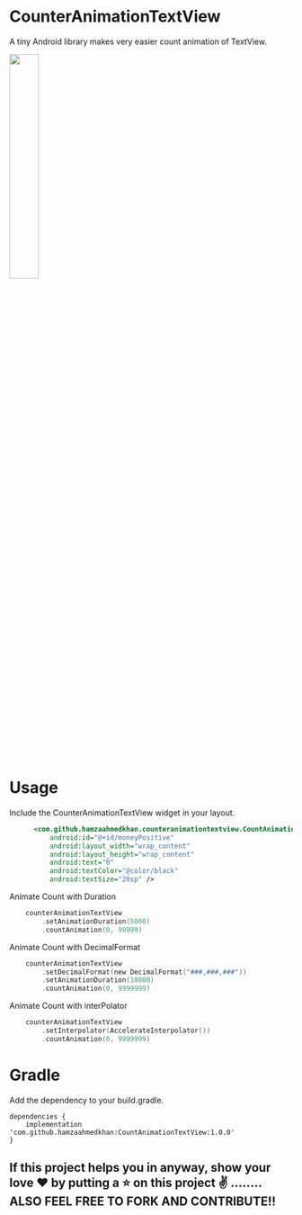 # CounterAnimationTextView
A tiny Android library makes very easier count animation of TextView.

<img src="demo/demo.gif" width="32%">

# Usage
Include the CounterAnimationTextView widget in your layout.
```xml
      <com.github.hamzaahmedkhan.counteranimationtextview.CountAnimationTextView
          android:id="@+id/moneyPositive"
          android:layout_width="wrap_content"
          android:layout_height="wrap_content"
          android:text="0"
          android:textColor="@color/black"
          android:textSize="20sp" />
```
Animate Count with Duration
```Kotlin
    counterAnimationTextView
        .setAnimationDuration(5000)
        .countAnimation(0, 99999)
```
Animate Count with DecimalFormat
```Kotlin
    counterAnimationTextView
        .setDecimalFormat(new DecimalFormat("###,###,###"))
        .setAnimationDuration(10000)
        .countAnimation(0, 9999999)
```
Animate Count with interPolator
```Kotlin
    counterAnimationTextView
        .setInterpolator(AccelerateInterpolator())
        .countAnimation(0, 9999999)
```

# Gradle

Add the dependency to your build.gradle.

```
dependencies {
    implementation 'com.github.hamzaahmedkhan:CountAnimationTextView:1.0.0'
}
```


## If this project helps you in anyway, show your love :heart: by putting a :star: on this project :v: ........ ALSO FEEL FREE TO FORK AND CONTRIBUTE!!